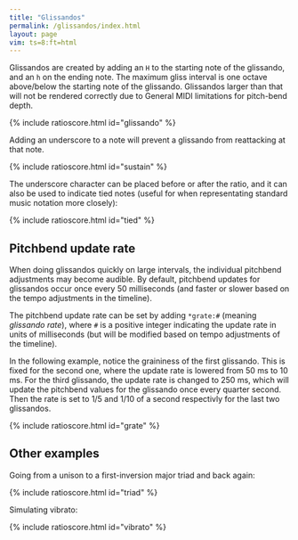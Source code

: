 ```yaml
---
title: "Glissandos"
permalink: /glissandos/index.html
layout: page
vim: ts=8:ft=html
---
```


Glissandos are created by adding an `H` to the starting note of the
glissando, and an `h` on the ending note.  The maximum gliss interval
is one octave above/below the starting note of the glissando.  Glissandos
larger than that will not be rendered correctly due to General MIDI limitations
for pitch-bend depth.

{% include ratioscore.html id="glissando" %}
<script type="application/x-ratioscore" id="glissando">
**dtime	**ratio
*	*Iclars
*	*ref:C4
2	3/2H
1	4/3
2	3/2h
*-	*-
</script>


Adding an underscore to a note will prevent a glissando
from reattacking at that note.

{% include ratioscore.html id="sustain" %}
<script type="application/x-ratioscore" id="sustain">
**dtime	**ratio
*	*Iclars
*	*ref:C4
2	3/2H
1	_4/3
2	_3/2h
*-	*-
</script>

The underscore character can be placed before or after the ratio, and it can
also be used to indicate tied notes (useful for when representating standard
music notation more closely):

{% include ratioscore.html id="tied" %}
<script type="application/x-ratioscore" id="tied">
**dtime	**ratio	**ratio
*	*Iclars	*Ikoto
*	*ref:C4	*ref:C4
1	5/4	11/5
1	5/4_	11/5
1	5/4_	11/5
1	5/4_	11/5
*-	*-	*-
</script>


<h2> Pitchbend update rate </h2>

When doing glissandos quickly on large intervals, the individual
pitchbend adjustments may become audible.  By default, pitchbend
updates for glissandos occur once every 50 milliseconds (and faster
or slower based on the tempo adjustments in the timeline).

The pitchbend update rate can be set by adding `*grate:#` (meaning
<i>glissando rate</i>), where `#` is a positive integer indicating
the update rate in units of milliseconds (but will be modified based
on tempo adjustments of the timeline).

In the following example, notice the graininess of the first
glissando.  This is fixed for the second one, where the update rate
is lowered from 50 ms to 10 ms.  For the third glissando, the update
rate is changed to 250 ms, which will update the pitchbend values
for the glissando once every quarter second.  Then the rate is set
to 1/5 and 1/10 of a second respectivly for the last two glissandos.


{% include ratioscore.html id="grate" %}
<script type="application/x-ratioscore" id="grate">
**dtime	**ratio
*	*Iclars
*	*ref:C4
1	1H
1	_2h
1	0
*	*grate:10
1	1H
1	_2h
1	0
*	*grate:250
1	1H
1	_2h
1	0
*	*grate:200
1	1H
1	_2h
1	0
*	*grate:100
1	1H
1	_2h
*-	*-
</script>


<h2> Other examples </h2>

Going from a unison to a first-inversion major triad and back again:

{% include ratioscore.html id="triad" %}
<script type="application/x-ratioscore" id="triad">
**dtime	**ratio	**ratio	**ratio
*	*I#71	*I#71	*I#71
*	*ref:C4	*ref:C4	*ref:C4
9	1H	1H	1H
1	3/2_	5/4_	2_
8	3/2_	5/4_	2_
1	1h_	1h_	1h_
*-	*-	*-	*-
</script>

Simulating vibrato:

{% include ratioscore.html id="vibrato" %}
<script type="application/x-ratioscore" id="vibrato">
**dtime	**ratio
*MM500	*I#71
*	*ref:C2
1	9H
1	10_
1	9_
1	10_
1	9_
1	10_
1	9_
1	10_
1	9_
1	10_
1	9_
1	10_
1	9_
1	10_
1	9_
1	10_
1	9_
1	10_
1	9_
1	10_
1	9_
1	10_
1	9_
1	10_
1	9_
1	10_
1	9_
1	10_
1	9_
1	10_
1	9_
1	10_
1	9_
1	10h_
*-	*-

</script>



